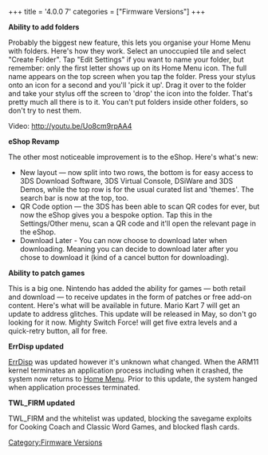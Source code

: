 +++
title = '4.0.0 7'
categories = ["Firmware Versions"]
+++

**Ability to add folders**

Probably the biggest new feature, this lets you organise your Home Menu
with folders. Here's how they work. Select an unoccupied tile and select
"Create Folder". Tap "Edit Settings" if you want to name your folder,
but remember: only the first letter shows up on its Home Menu icon. The
full name appears on the top screen when you tap the folder. Press your
stylus onto an icon for a second and you'll 'pick it up'. Drag it over
to the folder and take your stylus off the screen to 'drop' the icon
into the folder. That's pretty much all there is to it. You can't put
folders inside other folders, so don't try to nest them.

Video: <http://youtu.be/Uo8cm9rpAA4>

**eShop Revamp**

The other most noticeable improvement is to the eShop. Here's what's
new:

- New layout — now split into two rows, the bottom is for easy access to
  3DS Download Software, 3DS Virtual Console, DSiWare and 3DS Demos,
  while the top row is for the usual curated list and 'themes'. The
  search bar is now at the top, too.
- QR Code option — the 3DS has been able to scan QR codes for ever, but
  now the eShop gives you a bespoke option. Tap this in the
  Settings/Other menu, scan a QR code and it'll open the relevant page
  in the eShop.
- Download Later - You can now choose to download later when
  downloading. Meaning you can decide to download later after you chose
  to download it (kind of a cancel button for downloading).

**Ability to patch games**

This is a big one. Nintendo has added the ability for games — both
retail and download — to receive updates in the form of patches or free
add-on content. Here's what will be available in future. Mario Kart 7
will get an update to address glitches. This update will be released in
May, so don't go looking for it now. Mighty Switch Force! will get five
extra levels and a quick-retry button, all for free.

**ErrDisp updated**

[ErrDisp](ErrDisp "wikilink") was updated however it's unknown what
changed. When the ARM11 kernel terminates an application process
including when it crashed, the system now returns to [Home
Menu](Home_Menu "wikilink"). Prior to this update, the system hanged
when application processes terminated.

**TWL_FIRM updated**

TWL_FIRM and the whitelist was updated, blocking the savegame exploits
for Cooking Coach and Classic Word Games, and blocked flash cards.

[Category:Firmware Versions](Category:Firmware_Versions "wikilink")
